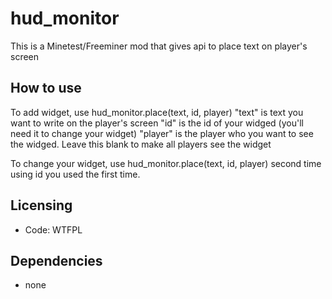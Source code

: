 # hud_monitor
This is a Minetest/Freeminer mod that gives api to place text on player's screen

## How to use
To add widget, use hud_monitor.place(text, id, player)
"text" is text you want to write on the player's screen
"id" is the id of your widged (you'll need it to change your widget)
"player" is the player who you want to see the widged. Leave this blank to make
all players see the widget

To change your widget, use hud_monitor.place(text, id, player) second time
using id you used the first time.

## Licensing
- Code: WTFPL

## Dependencies
- none
